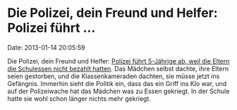 Die Polizei, dein Freund und Helfer: Polizei führt \...
=======================================================

Date: 2013-01-14 20:05:59

Die Polizei, dein Freund und Helfer: [Polizei führt 5-Jährige ab, weil
die Eltern die Schulessen nicht bezahlt
hatten](http://ml.spiegel.de/article.do?id=877002). Das Mädchen selbst
dachte, ihre Eltern seien gestorben, und die Klassenkameraden dachten,
sie müsse jetzt ins Gefängnis. Immerhin sieht die Politik ein, dass das
ein Griff ins Klo war, und auf der Polizeiwache hat das Mädchen was zu
Essen gekriegt. In der Schule hatte sie wohl schon länger nichts mehr
gekriegt.
